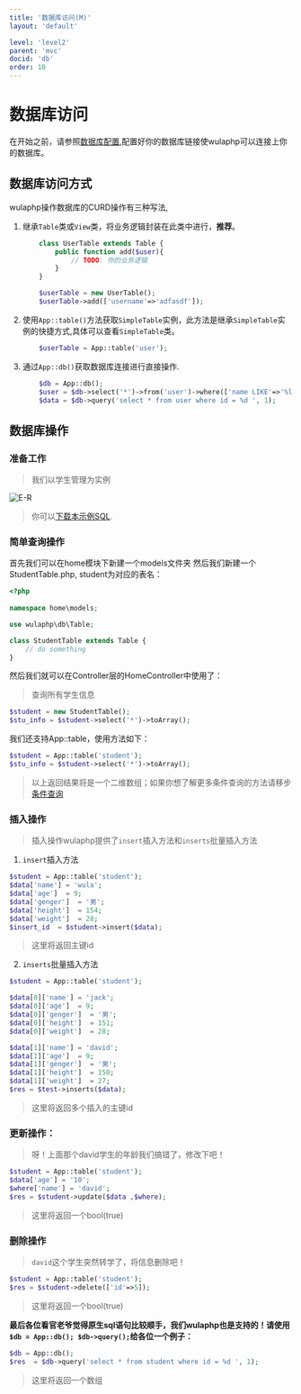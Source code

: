 ```yaml
---
title: '数据库访问(M)'
layout: 'default'

level: 'level2'
parent: 'mvc'
docid: 'db'
order: 10
---
```


# 数据库访问

在开始之前，请参照[数据库配置](/config.html#h-10),配置好你的数据库链接使wulaphp可以连接上你的数据库。


## 数据库访问方式

wulaphp操作数据库的CURD操作有三种写法,

1. 继承`Table`类或`View`类，将业务逻辑封装在此类中进行，**推荐**。
    ```php
		class UserTable extends Table {
			public function add($user){
				// TODO: 你的业务逻辑
			}
		}

		$userTable = new UserTable();
		$userTable->add(['username'=>'adfasdf']);
	```
2. 使用`App::table()`方法获取`SimpleTable`实例，此方法是继承`SimpleTable`实例的快捷方式,具体可以查看`SimpleTable`类。
	```php 
		$userTable = App::table('user');
	```
3. 通过`App::db()`获取数据库连接进行直接操作.
	```php 
		$db = App::db();
		$user = $db->select('*')->from('user')->where(['name LIKE'=>'%leo%'])->get();
		$data = $db->query('select * from user where id = %d ', 1);
	```

## 数据库操作

### 准备工作
> 我们以学生管理为实例

![E-R](/figures/figure1.svg)

>  你可以[下载本示例SQL](/wula_test.sql).


### 简单查询操作

首先我们可以在home模块下新建一个models文件夹 然后我们新建一个StudentTable.php, student为对应的表名：

```php
<?php
	
namespace home\models;

use wulaphp\db\Table;

class StudentTable extends Table {
	// do something
}
```

然后我们就可以在Controller层的HomeController中使用了：

> 查询所有学生信息

 ```php  
$student = new StudentTable();
$stu_info = $student->select('*')->toArray();
```




我们还支持App::table，使用方法如下：

 ```php
$student = App::table('student');
$stu_info = $student->select('*')->toArray();
```    		
> 以上返回结果将是一个二维数组；如果你想了解更多条件查询的方法请移步[条件查询](/mvc/db/query.html)




###  插入操作

> 插入操作wulaphp提供了`insert`插入方法和`inserts`批量插入方法

1. `insert`插入方法

```php
$student = App::table('student');
$data['name'] = 'wula';
$data['age']  = 9;
$data['genger']  = '男';
$data['height']  = 154;
$data['weight']  = 28;
$insert_id  = $student->insert($data);
```
> 这里将返回主键id

2. `inserts`批量插入方法

```php
$student = App::table('student');

$data[0]['name'] = 'jack';
$data[0]['age']  = 9;
$data[0]['genger']  = '男';
$data[0]['height']  = 151;
$data[0]['weight']  = 28;

$data[1]['name'] = 'david';
$data[1]['age']  = 9;
$data[1]['genger']  = '男';
$data[1]['height']  = 150;
$data[1]['weight']  = 27;
$res = $test->inserts($data);
 ```
> 这里将返回多个插入的主键id

### 更新操作：

> 呀！上面那个david学生的年龄我们搞错了，修改下吧！

```php
$student = App::table('student');
$data['age'] = '10';
$where['name'] = 'david';
$res = $student->update($data ,$where);
```
>这里将返回一个bool(true)

###  删除操作
> `david`这个学生突然转学了，将信息删除吧！

```php
$student = App::table('student');
$res = $student->delete(['id'=>5]);
```
>这里将返回一个bool(true)

**最后各位看官老爷觉得原生sql语句比较顺手，我们wulaphp也是支持的！请使用`$db = App::db(); $db->query();`给各位一个例子：**

```php
$db = App::db();
$res  = $db->query('select * from student where id = %d ', 1);
```
>这里将返回一个数组